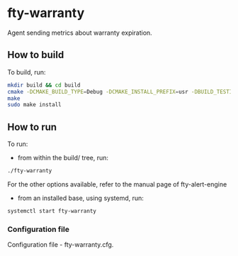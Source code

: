 # fty-warranty

Agent sending metrics about warranty expiration.

## How to build

To build, run:

```bash
mkdir build && cd build
cmake -DCMAKE_BUILD_TYPE=Debug -DCMAKE_INSTALL_PREFIX=usr -DBUILD_TESTING=On ..
make
sudo make install
```

## How to run

To run:

* from within the build/ tree, run:

```bash
./fty-warranty
```

For the other options available, refer to the manual page of fty-alert-engine

* from an installed base, using systemd, run:

```bash
systemctl start fty-warranty
```

### Configuration file

Configuration file - fty-warranty.cfg.
